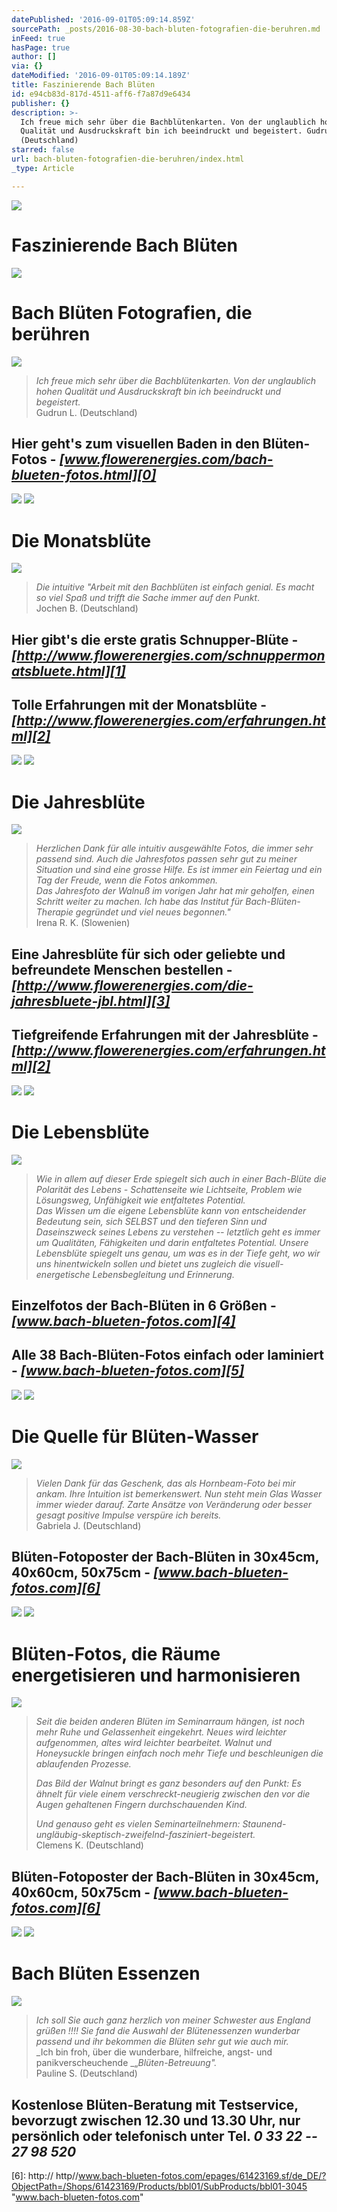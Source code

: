 ```yaml
---
datePublished: '2016-09-01T05:09:14.859Z'
sourcePath: _posts/2016-08-30-bach-bluten-fotografien-die-beruhren.md
inFeed: true
hasPage: true
author: []
via: {}
dateModified: '2016-09-01T05:09:14.189Z'
title: Faszinierende Bach Blüten
id: e94cb83d-817d-4511-aff6-f7a87d9e6434
publisher: {}
description: >-
  Ich freue mich sehr über die Bachblütenkarten. Von der unglaublich hohen
  Qualität und Ausdruckskraft bin ich beeindruckt und begeistert. Gudrun L.
  (Deutschland)
starred: false
url: bach-bluten-fotografien-die-beruhren/index.html
_type: Article

---
```

![](https://the-grid-user-content.s3-us-west-2.amazonaws.com/8bd3d9b0-5849-4029-a7f7-3bae83b043b2.png)

# Faszinierende Bach Blüten
![](https://the-grid-user-content.s3-us-west-2.amazonaws.com/f4c0ee6d-73f3-4f01-abe6-ed4064bd6864.png)

# Bach Blüten Fotografien, die berühren
![](https://the-grid-user-content.s3-us-west-2.amazonaws.com/12488387-5b98-473b-b73c-020e155649df.png)

> _Ich freue mich sehr über die Bachblütenkarten. Von der unglaublich hohen Qualität und Ausdruckskraft bin ich beeindruckt und begeistert._  
> Gudrun L. (Deutschland)

## Hier geht's zum visuellen Baden in den Blüten-Fotos - _**[www.flowerenergies.com/bach-blueten-fotos.html][0]**_
![](https://the-grid-user-content.s3-us-west-2.amazonaws.com/446e40a5-2458-4e17-9899-a4eb54fe9493.png)
![](https://the-grid-user-content.s3-us-west-2.amazonaws.com/4aac74a1-b284-43b4-ac56-edd06ad29122.png)

# Die Monatsblüte
![](https://the-grid-user-content.s3-us-west-2.amazonaws.com/c0614857-782e-401e-992e-c1ee43e4b41f.png)

> _Die intuitive "Arbeit mit den Bachblüten ist einfach genial. Es macht so viel Spaß und trifft die Sache immer auf den Punkt_.  
> Jochen B. (Deutschland)

## Hier gibt's die erste gratis Schnupper-Blüte - _**[http://www.flowerenergies.com/schnuppermonatsbluete.html][1]**_

## Tolle Erfahrungen mit der Monatsblüte - _**[http://www.flowerenergies.com/erfahrungen.html][2]**_
![](https://the-grid-user-content.s3-us-west-2.amazonaws.com/49ca048b-8956-49ee-8583-05926dd99d9b.png)
![](https://the-grid-user-content.s3-us-west-2.amazonaws.com/1be3dcc6-ec1e-4af1-b313-411c87465b64.png)

# Die Jahresblüte
![](https://the-grid-user-content.s3-us-west-2.amazonaws.com/6ebb8fc4-a74a-4cbf-9181-22973eb286dc.png)

> _Herzlichen Dank für alle intuitiv ausgewählte Fotos, die immer sehr passend sind. Auch die Jahresfotos passen sehr gut zu meiner Situation und sind eine grosse Hilfe. Es ist immer ein Feiertag und ein Tag der Freude, wenn die Fotos ankommen._  
> _Das Jahresfoto der Walnuß im vorigen Jahr hat mir geholfen, einen Schritt weiter zu machen. Ich habe das Institut für Bach-Blüten-Therapie gegründet und viel neues begonnen."_  
> Irena R. K. (Slowenien)

## Eine Jahresblüte für sich oder geliebte und befreundete Menschen bestellen - _**[http://www.flowerenergies.com/die-jahresbluete-jbl.html][3]**_

## Tiefgreifende Erfahrungen mit der Jahresblüte - _**[http://www.flowerenergies.com/erfahrungen.html][2]**_
![](https://the-grid-user-content.s3-us-west-2.amazonaws.com/2d5b5e5f-c5e6-4d99-b107-dd2452993bad.png)
![](https://the-grid-user-content.s3-us-west-2.amazonaws.com/7816f3ca-97db-498b-b867-bffc853b5c87.jpg)

# Die Lebensblüte
![](https://the-grid-user-content.s3-us-west-2.amazonaws.com/20899145-ba0e-4979-a773-b0d3cfa50822.png)

> _Wie in allem auf dieser Erde spiegelt sich auch in einer Bach-Blüte die Polarität des Lebens - Schattenseite wie Lichtseite, Problem wie Lösungsweg, Unfähigkeit wie entfaltetes Potential._  
> _Das Wissen um die eigene Lebensblüte kann von entscheidender Bedeutung sein, sich SELBST und den tieferen Sinn und Daseinszweck seines Lebens zu verstehen -- letztlich geht es immer um Qualitäten, Fähigkeiten und darin entfaltetes Potential. Unsere Lebensblüte spiegelt uns genau, um was es in der Tiefe geht, wo wir uns hinentwickeln sollen und bietet uns zugleich die visuell-energetische Lebensbegleitung und Erinnerung._

## Einzelfotos der Bach-Blüten in 6 Größen - _**[www.bach-blueten-fotos.com][4]**_

## Alle 38 Bach-Blüten-Fotos einfach oder laminiert - _**[www.bach-blueten-fotos.com][5]**_
![](https://the-grid-user-content.s3-us-west-2.amazonaws.com/4f2cf507-c6ba-4717-bafd-7970ffd739cd.png)
![](https://the-grid-user-content.s3-us-west-2.amazonaws.com/0e571956-1565-48a8-a151-eb66e2c54348.png)

# Die Quelle für Blüten-Wasser
![](https://the-grid-user-content.s3-us-west-2.amazonaws.com/7415ae07-52a3-4857-8704-b3dd320febf8.png)

> _Vielen Dank für das Geschenk, das als Hornbeam-Foto bei mir ankam. Ihre Intuition ist bemerkenswert. Nun steht mein Glas Wasser immer wieder darauf. Zarte Ansätze von Veränderung oder besser gesagt positive Impulse verspüre ich bereits._  
> Gabriela J. (Deutschland)

## Blüten-Fotoposter der Bach-Blüten in 30x45cm, 40x60cm, 50x75cm - _**[www.bach-blueten-fotos.com][6]**_
![](https://the-grid-user-content.s3-us-west-2.amazonaws.com/f057a508-f93a-44c0-a093-cf66ad42ca6f.png)
![](https://the-grid-user-content.s3-us-west-2.amazonaws.com/f208bf6b-237d-4c0f-84f1-4b66a15b477e.png)

# Blüten-Fotos, die Räume energetisieren und harmonisieren
![](https://the-grid-user-content.s3-us-west-2.amazonaws.com/d4acfb94-5cf2-4854-a71a-bf654a7d8881.png)

> _Seit die beiden anderen Blüten im Seminarraum hängen, ist noch mehr Ruhe und Gelassenheit eingekehrt. Neues wird leichter aufgenommen, altes wird leichter bearbeitet. Walnut und Honeysuckle bringen einfach noch mehr Tiefe und beschleunigen die ablaufenden Prozesse._
> 
> _Das Bild der Walnut bringt es ganz besonders auf den Punkt: Es ähnelt für viele einem verschreckt-neugierig zwischen den vor die Augen gehaltenen Fingern durchschauenden Kind._
> 
> _Und genauso geht es vielen Seminarteilnehmern: Staunend-ungläubig-skeptisch-zweifelnd-fasziniert-begeistert._  
> Clemens K. (Deutschland)

## Blüten-Fotoposter der Bach-Blüten in 30x45cm, 40x60cm, 50x75cm - _**[www.bach-blueten-fotos.com][6]**_
![](https://the-grid-user-content.s3-us-west-2.amazonaws.com/5d4e8584-c5af-49e0-bafb-6b5bc5936fb2.png)
![](https://the-grid-user-content.s3-us-west-2.amazonaws.com/5b703ea8-68ab-4cf8-a051-df9f6bc55b57.png)

# Bach Blüten Essenzen
![](https://the-grid-user-content.s3-us-west-2.amazonaws.com/c8cf3f0a-ddbb-42bb-b034-2886e0db094b.png)

> _Ich soll Sie auch ganz herzlich von meiner Schwester aus England grüßen !!!! Sie fand die Auswahl der Blütenessenzen wunderbar passend und ihr bekommen die Blüten sehr gut wie auch mir._  
> _Ich bin froh, über die wunderbare, hilfreiche, angst- und panikverscheuchende _„_Blüten-Betreuung"._  
> Pauline S. (Deutschland)

## Kostenlose Blüten-Beratung mit Testservice, bevorzugt zwischen 12.30 und 13.30 Uhr, nur persönlich oder telefonisch unter Tel. _**0 33 22 -- 27 98 520**_

[0]: http://flowerenergies.com/bach-blueten-fotos.html "http://flowerenergies.com/bach-blueten-fotos.html"
[1]: http://www.flowerenergies.com/schnuppermonatsbluete.html "http://www.flowerenergies.com/schnuppermonatsbluete.html"
[2]: http://www.flowerenergies.com/erfahrungen.html "http://www.flowerenergies.com/erfahrungen.html"
[3]: http://www.flowerenergies.com/die-jahresbluete-jbl.html "http://www.flowerenergies.com/die-jahresbluete-jbl.html"
[4]: http://www.bach-blueten-fotos.com/epages/61423169.sf/de_DE/?ObjectPath=/Shops/61423169/Categories/bbl-fotos "http://www.bach-blueten-fotos.com"
[5]: http://www.bach-blueten-fotos.com/epages/61423169.sf/de_DE/?ObjectPath=/Shops/61423169/Categories/bbl-sets "http://www.bach-blueten-fotos.com"
[6]: http:// http//www.bach-blueten-fotos.com/epages/61423169.sf/de_DE/?ObjectPath=/Shops/61423169/Products/bbl01/SubProducts/bbl01-3045 "www.bach-blueten-fotos.com"